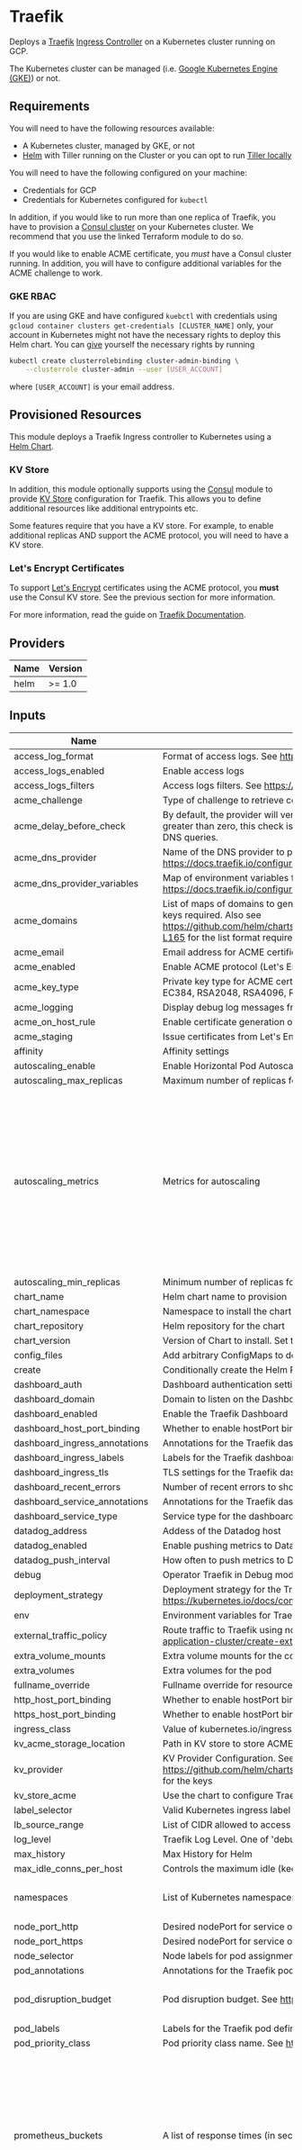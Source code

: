 # Traefik

Deploys a [Traefik](https://traefik.io/)
[Ingress Controller](https://docs.traefik.io/user-guide/kubernetes/) on a Kubernetes cluster running
on GCP.

The Kubernetes cluster can be managed
(i.e. [Google Kubernetes Engine (GKE)](https://cloud.google.com/kubernetes-engine/)) or not.

## Requirements

You will need to have the following resources available:

- A Kubernetes cluster, managed by GKE, or not
- [Helm](https://helm.sh/) with Tiller running on the Cluster or you can opt to run
    [Tiller locally](https://docs.helm.sh/using_helm/#running-tiller-locally)

You will need to have the following configured on your machine:

- Credentials for GCP
- Credentials for Kubernetes configured for `kubectl`

In addition, if you would like to run more than one replica of Traefik, you have to provision a
[Consul cluster](../consul) on your Kubernetes cluster. We recommend that you use the linked
Terraform module to do so.

If you would like to enable ACME certificate, you _must_ have a Consul cluster running. In addition,
you will have to configure additional variables for the ACME challenge to work.

### GKE RBAC

If you are using GKE and have configured `kuebctl` with credentials using
`gcloud container clusters get-credentials [CLUSTER_NAME]` only, your account in Kubernetes might
not have the necessary rights to deploy this Helm chart. You can
[give](https://cloud.google.com/kubernetes-engine/docs/how-to/role-based-access-control#prerequisites_for_using_role-based_access_control)
yourself the necessary rights by running

```bash
kubectl create clusterrolebinding cluster-admin-binding \
    --clusterrole cluster-admin --user [USER_ACCOUNT]
```

where `[USER_ACCOUNT]` is your email address.

## Provisioned Resources

This module deploys a Traefik Ingress controller to Kubernetes using a
[Helm Chart](https://github.com/helm/charts/tree/master/stable/traefik).

### KV Store

In addition, this module optionally supports using the [Consul](../consul) module to provide
[KV Store](https://docs.traefik.io/user-guide/kv-config) configuration for Traefik. This allows you
to define additional resources like additional entrypoints etc.

Some features require that you have a KV store. For example, to enable additional replicas AND
support the ACME protocol, you will need to have a KV store.

### Let's Encrypt Certificates

To support [Let's Encrypt](https://letsencrypt.org/) certificates using the ACME protocol, you
__must__ use the Consul KV store. See the previous section for more information.

For more information, read the guide on [Traefik Documentation](https://docs.traefik.io/configuration/acme/).

## Providers

| Name | Version |
|------|---------|
| helm | >= 1.0 |

## Inputs

| Name | Description | Type | Default | Required |
|------|-------------|------|---------|:-----:|
| access\_log\_format | Format of access logs. See https://docs.traefik.io/configuration/logs/#access-logs | `string` | `"json"` | no |
| access\_logs\_enabled | Enable access logs | `string` | `"true"` | no |
| access\_logs\_filters | Access logs filters. See https://docs.traefik.io/v1.7/configuration/logs/#access-logs | `map` | `{}` | no |
| acme\_challenge | Type of challenge to retrieve certificates. See https://docs.traefik.io/configuration/acme/#acme-challenge | `string` | `"httpChallenge"` | no |
| acme\_delay\_before\_check | By default, the provider will verify the TXT DNS challenge record before letting ACME verify. If acme\_delay\_before\_check is greater than zero, this check is delayed for the configured duration in seconds. Useful when Traefik cannot resolve external DNS queries. | `number` | `0` | no |
| acme\_dns\_provider | Name of the DNS provider to perform DNS record modification for the DNS-01 challenge. See https://docs.traefik.io/configuration/acme/#dnschallenge | `string` | `"gcloud"` | no |
| acme\_dns\_provider\_variables | Map of environment variables for the DNS provider to perform the DNS challengt. See https://docs.traefik.io/configuration/acme/#dnschallenge | `map` | `{}` | no |
| acme\_domains | List of maps of domains to generate ACME certificates for. See https://docs.traefik.io/configuration/acme/#domains for the keys required. Also see https://github.com/helm/charts/blob/15493df5ad0e38da7301bcb4979a07a0dbe5a73c/stable/traefik/values.yaml#L156-L165 for the list format required | `list` | `[]` | no |
| acme\_email | Email address for ACME certificates | `string` | `""` | no |
| acme\_enabled | Enable ACME protocol (Let's Encrypt) | `string` | `"false"` | no |
| acme\_key\_type | Private key type for ACME certificates. Make sure your SSL ciphersuites supports the key type. Available values : EC256, EC384, RSA2048, RSA4096, RSA8192 | `string` | `"RSA4096"` | no |
| acme\_logging | Display debug log messages from the ACME client library | `string` | `"true"` | no |
| acme\_on\_host\_rule | Enable certificate generation on frontend Host rules. See https://docs.traefik.io/configuration/acme/#onhostrule | `string` | `"true"` | no |
| acme\_staging | Issue certificates from Let's Encrypt staging server | `string` | `"false"` | no |
| affinity | Affinity settings | `map` | `{}` | no |
| autoscaling\_enable | Enable Horizontal Pod Autoscaler | `bool` | `false` | no |
| autoscaling\_max\_replicas | Maximum number of replicas for autoscaling | `number` | `5` | no |
| autoscaling\_metrics | Metrics for autoscaling | `list` | <pre>[<br>  {<br>    "resource": {<br>      "name": "cpu",<br>      "targetAverageUtilization": 80<br>    },<br>    "type": "Resource"<br>  },<br>  {<br>    "resource": {<br>      "name": "memory",<br>      "targetAverageUtilization": 80<br>    },<br>    "type": "Resource"<br>  }<br>]</pre> | no |
| autoscaling\_min\_replicas | Minimum number of replicas for autoscaling | `number` | `2` | no |
| chart\_name | Helm chart name to provision | `string` | `"stable/traefik"` | no |
| chart\_namespace | Namespace to install the chart into | `string` | `"kube-system"` | no |
| chart\_repository | Helm repository for the chart | `string` | `""` | no |
| chart\_version | Version of Chart to install. Set to empty to install the latest version | `string` | `"1.78.2"` | no |
| config\_files | Add arbitrary ConfigMaps to deployment | `map` | `{}` | no |
| create | Conditionally create the Helm Release, or not | `bool` | `true` | no |
| dashboard\_auth | Dashboard authentication settings. See https://docs.traefik.io/configuration/api/#authentication | `map` | `{}` | no |
| dashboard\_domain | Domain to listen on the Dashboard Ingress | `string` | `""` | no |
| dashboard\_enabled | Enable the Traefik Dashboard | `string` | `"false"` | no |
| dashboard\_host\_port\_binding | Whether to enable hostPort binding to host for dashboard. | `string` | `"false"` | no |
| dashboard\_ingress\_annotations | Annotations for the Traefik dashboard Ingress definition, specified as a map | `map` | `{}` | no |
| dashboard\_ingress\_labels | Labels for the Traefik dashboard Ingress definition, specified as a map | `map` | `{}` | no |
| dashboard\_ingress\_tls | TLS settings for the Traefik dashboard Ingress definition | `map` | `{}` | no |
| dashboard\_recent\_errors | Number of recent errors to show in the ‘Health’ tab | `number` | `10` | no |
| dashboard\_service\_annotations | Annotations for the Traefik dashboard Service definition, specified as a map | `map` | `{}` | no |
| dashboard\_service\_type | Service type for the dashboard service | `string` | `"ClusterIP"` | no |
| datadog\_address | Addess of the Datadog host | `string` | `""` | no |
| datadog\_enabled | Enable pushing metrics to Datadog | `string` | `"false"` | no |
| datadog\_push\_interval | How often to push metrics to Datadog. | `string` | `"10s"` | no |
| debug | Operator Traefik in Debug mode. | `string` | `"false"` | no |
| deployment\_strategy | Deployment strategy for the Traefik pods. See https://kubernetes.io/docs/concepts/workloads/controllers/deployment/#strategy | `map` | `{}` | no |
| env | Environment variables for Traefik | `list` | `[]` | no |
| external\_traffic\_policy | Route traffic to Traefik using node-local or cluster-wide endpoints. See https://kubernetes.io/docs/tasks/access-application-cluster/create-external-load-balancer/#preserving-the-client-source-ip | `string` | `"Cluster"` | no |
| extra\_volume\_mounts | Extra volume mounts for the container | `list` | `[]` | no |
| extra\_volumes | Extra volumes for the pod | `list` | `[]` | no |
| fullname\_override | Fullname override for resources | `string` | n/a | yes |
| http\_host\_port\_binding | Whether to enable hostPort binding to host for http. | `string` | `"false"` | no |
| https\_host\_port\_binding | Whether to enable hostPort binding to host for https. | `string` | `"false"` | no |
| ingress\_class | Value of kubernetes.io/ingress.class annotation to watch - must start with traefik if set | `string` | `"traefik"` | no |
| kv\_acme\_storage\_location | Path in KV store to store ACME certificates | `string` | `"traefik/acme/account"` | no |
| kv\_provider | KV Provider Configuration. See https://github.com/helm/charts/blob/62b33b47d8ffd8c9fa2c727a2a962f1754a0eb5d/stable/traefik/values.yaml#L119 for the keys | `map` | `{}` | no |
| kv\_store\_acme | Use the chart to configure Traefik to Store ACME certificates on KV | `string` | `"false"` | no |
| label\_selector | Valid Kubernetes ingress label selector to watch | `string` | `""` | no |
| lb\_source\_range | List of CIDR allowed to access the Load balancer. This setting is enforced by your provider's load balancer | `list` | `[]` | no |
| log\_level | Traefik Log Level. One of 'debug', 'info', 'warn', 'error', 'fatal', 'panic' | `string` | `"info"` | no |
| max\_history | Max History for Helm | `number` | `20` | no |
| max\_idle\_conns\_per\_host | Controls the maximum idle (keep-alive) connections to keep per-host. | `number` | `200` | no |
| namespaces | List of Kubernetes namespaces to watch | `list` | <pre>[<br>  "default"<br>]</pre> | no |
| node\_port\_http | Desired nodePort for service of type NodePort used for http requests. Blank will assign a dynamic port | `string` | `"80"` | no |
| node\_port\_https | Desired nodePort for service of type NodePort used for https requests. Blank will assign a dynamic port | `string` | `"443"` | no |
| node\_selector | Node labels for pod assignment | `map` | `{}` | no |
| pod\_annotations | Annotations for the Traefik pod definition | `map` | `{}` | no |
| pod\_disruption\_budget | Pod disruption budget. See https://kubernetes.io/docs/tasks/run-application/configure-pdb/ | `map` | <pre>{<br>  "maxUnavailable": 1<br>}</pre> | no |
| pod\_labels | Labels for the Traefik pod definition | `map` | `{}` | no |
| pod\_priority\_class | Pod priority class name. See https://kubernetes.io/docs/concepts/configuration/pod-priority-preemption/ | `string` | n/a | yes |
| prometheus\_buckets | A list of response times (in seconds) - for each list element, Traefik will report all response times less than the element. | `list` | <pre>[<br>  0.005,<br>  0.01,<br>  0.025,<br>  0.05,<br>  0.075,<br>  0.1,<br>  0.25,<br>  0.5,<br>  0.75,<br>  1,<br>  2.5,<br>  5,<br>  7.5,<br>  10<br>]</pre> | no |
| prometheus\_enabled | Enable the Prometheus metrics server | `string` | `"false"` | no |
| prometheus\_service\_annotations | Prometheus service annotations | `map` | <pre>{<br>  "prometheus.io/scrape": "true"<br>}</pre> | no |
| prometheus\_service\_name | Prometheus service name | `string` | `""` | no |
| prometheus\_service\_port | Port for the prometheus service | `number` | `9100` | no |
| prometheus\_service\_type | Type of prometheus service | `string` | `"ClusterIP"` | no |
| rbac\_enabled | Whether to enable RBAC with a specific cluster role and binding for Traefik | `string` | `"true"` | no |
| release\_name | Helm release name for Traefik | `string` | `"traefik"` | no |
| replicas | Number of replias to run | `number` | `1` | no |
| resources | Resources for the Traefik Container | `map` | `{}` | no |
| root\_ca | List of Root CAs for Traefik to trust when encountering backends. Put the contents into the variable | `list` | `[]` | no |
| secret\_files | KV Map of secret files and their contents | `map` | `{}` | no |
| security\_context | Pod security context | `map` | `{}` | no |
| service\_annotations | Annotations for the Traefik Service definition, specified as a map | `map` | `{}` | no |
| service\_labels | Additional labels for the Traefik Service definition, specified as a map. | `map` | `{}` | no |
| service\_type | Kubernetes service type to run as. `NodePort` or `LoadBalancer`. | `string` | `"LoadBalancer"` | no |
| ssl\_ciphersuites | List of SSL ciphersuites to use. Leave empty for default. This must match the type of key you use for your certificates | `list` | `[]` | no |
| ssl\_enabled | Enable SSL endpoin. You will either need to use the Let's Encrypt ACME certificates or provide your own. Otherwise, Traefik will serve an expired self-signed certificatre | `string` | `"true"` | no |
| ssl\_enforced | Enforce SSL by performing a redirect from the non SSL endpoint | `string` | `"true"` | no |
| ssl\_min\_version | Minimum version of SSL to use. See https://docs.traefik.io/configuration/entrypoints/#specify-minimum-tls-version | `string` | `"VersionTLS12"` | no |
| ssl\_permanent\_redirect | When redirecting from the non SSL endpoint to the SSL endpoint, use a permanent redirect (301) instead of a temporary one (302) | `string` | `"true"` | no |
| startup\_arguments | List of additional startup arguments for the Traefik pods | `list` | `[]` | no |
| static\_ip | Static IP address for Traefik Service | `string` | n/a | yes |
| statsd\_address | Addess of the statsd host | `string` | `""` | no |
| statsd\_enabled | Enable pushing metrics to statsd | `string` | `"false"` | no |
| statsd\_push\_interval | How often to push metrics to statsd. | `string` | `"10s"` | no |
| tolerations | List of map of tolerations for Traefik Pods. See https://kubernetes.io/docs/concepts/configuration/taint-and-toleration/ | `list` | `[]` | no |
| tracing\_backend | One of `jaegar`, `zipkin` or `datadog` | `string` | `""` | no |
| tracing\_enabled | Whether to enable request tracing | `string` | `"false"` | no |
| tracing\_service\_name | Service name to be used in tracing backend | `string` | `"traefik"` | no |
| tracing\_settings | Map of settings for the tracing backend. See `templates/values.yaml` for information | `map` | `{}` | no |
| traefik\_image\_name | Docker Image of Traefik to run | `string` | `"traefik"` | no |
| traefik\_image\_tag | Docker image tag of Traefik to run | `string` | `"1.7-alpine"` | no |
| traefik\_log\_format | Log format for Traefik. See https://docs.traefik.io/configuration/logs/#traefik-logs | `string` | `"json"` | no |
| use\_non\_priviledged\_ports | Use non privileged ports for the container | `bool` | `false` | no |
| whitelist\_source\_range | List of CIDRs allowed to access the Traefik Load balancer. This setting is enforced by Traefik. | `list` | <pre>[<br>  "0.0.0.0/0"<br>]</pre> | no |

## Outputs

| Name | Description |
|------|-------------|
| release | Helm Release Object |
| static\_ip | Address of the Traefik Load balancer static IP |
